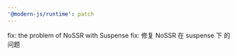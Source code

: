 ```yaml
---
'@modern-js/runtime': patch
---
```


fix: the problem of NoSSR with Suspense
fix: 修复 NoSSR 在 suspense 下 的问题

